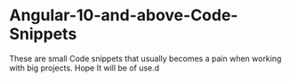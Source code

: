 # Angular-10-and-above-Code-Snippets
These are small Code snippets that usually becomes a pain when working with big projects. Hope It will be of use.d
